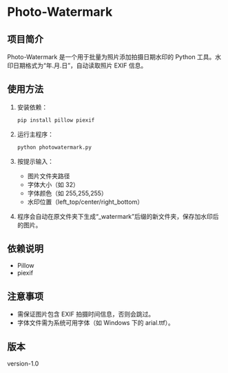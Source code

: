 # Photo-Watermark

## 项目简介
Photo-Watermark 是一个用于批量为照片添加拍摄日期水印的 Python 工具。水印日期格式为“年.月.日”，自动读取照片 EXIF 信息。

## 使用方法
1. 安装依赖：
	```bash
	pip install pillow piexif
	```
2. 运行主程序：
	```bash
	python photowatermark.py
	```
3. 按提示输入：
	- 图片文件夹路径
	- 字体大小（如 32）
	- 字体颜色（如 255,255,255）
	- 水印位置（left_top/center/right_bottom）

4. 程序会自动在原文件夹下生成“_watermark”后缀的新文件夹，保存加水印后的图片。

## 依赖说明
- Pillow
- piexif

## 注意事项
- 需保证图片包含 EXIF 拍摄时间信息，否则会跳过。
- 字体文件需为系统可用字体（如 Windows 下的 arial.ttf）。

## 版本
version-1.0